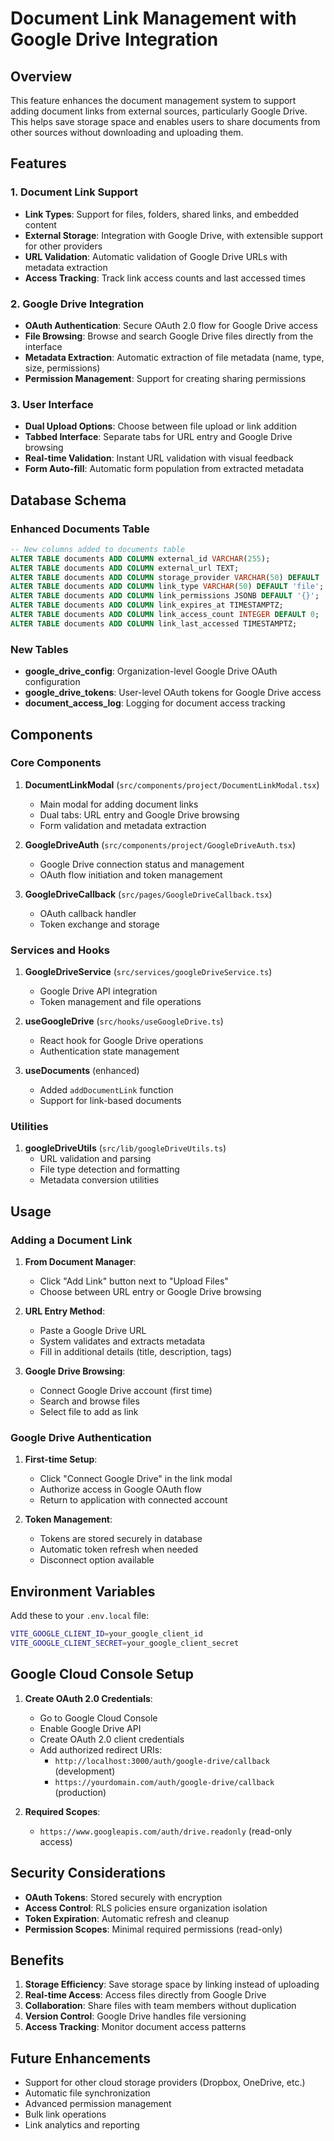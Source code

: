 # Document Link Management with Google Drive Integration

## Overview

This feature enhances the document management system to support adding document links from external sources, particularly Google Drive. This helps save storage space and enables users to share documents from other sources without downloading and uploading them.

## Features

### 1. Document Link Support
- **Link Types**: Support for files, folders, shared links, and embedded content
- **External Storage**: Integration with Google Drive, with extensible support for other providers
- **URL Validation**: Automatic validation of Google Drive URLs with metadata extraction
- **Access Tracking**: Track link access counts and last accessed times

### 2. Google Drive Integration
- **OAuth Authentication**: Secure OAuth 2.0 flow for Google Drive access
- **File Browsing**: Browse and search Google Drive files directly from the interface
- **Metadata Extraction**: Automatic extraction of file metadata (name, type, size, permissions)
- **Permission Management**: Support for creating sharing permissions

### 3. User Interface
- **Dual Upload Options**: Choose between file upload or link addition
- **Tabbed Interface**: Separate tabs for URL entry and Google Drive browsing
- **Real-time Validation**: Instant URL validation with visual feedback
- **Form Auto-fill**: Automatic form population from extracted metadata

## Database Schema

### Enhanced Documents Table
```sql
-- New columns added to documents table
ALTER TABLE documents ADD COLUMN external_id VARCHAR(255);
ALTER TABLE documents ADD COLUMN external_url TEXT;
ALTER TABLE documents ADD COLUMN storage_provider VARCHAR(50) DEFAULT 'supabase';
ALTER TABLE documents ADD COLUMN link_type VARCHAR(50) DEFAULT 'file';
ALTER TABLE documents ADD COLUMN link_permissions JSONB DEFAULT '{}';
ALTER TABLE documents ADD COLUMN link_expires_at TIMESTAMPTZ;
ALTER TABLE documents ADD COLUMN link_access_count INTEGER DEFAULT 0;
ALTER TABLE documents ADD COLUMN link_last_accessed TIMESTAMPTZ;
```

### New Tables
- **google_drive_config**: Organization-level Google Drive OAuth configuration
- **google_drive_tokens**: User-level OAuth tokens for Google Drive access
- **document_access_log**: Logging for document access tracking

## Components

### Core Components
1. **DocumentLinkModal** (`src/components/project/DocumentLinkModal.tsx`)
   - Main modal for adding document links
   - Dual tabs: URL entry and Google Drive browsing
   - Form validation and metadata extraction

2. **GoogleDriveAuth** (`src/components/project/GoogleDriveAuth.tsx`)
   - Google Drive connection status and management
   - OAuth flow initiation and token management

3. **GoogleDriveCallback** (`src/pages/GoogleDriveCallback.tsx`)
   - OAuth callback handler
   - Token exchange and storage

### Services and Hooks
1. **GoogleDriveService** (`src/services/googleDriveService.ts`)
   - Google Drive API integration
   - Token management and file operations

2. **useGoogleDrive** (`src/hooks/useGoogleDrive.ts`)
   - React hook for Google Drive operations
   - Authentication state management

3. **useDocuments** (enhanced)
   - Added `addDocumentLink` function
   - Support for link-based documents

### Utilities
1. **googleDriveUtils** (`src/lib/googleDriveUtils.ts`)
   - URL validation and parsing
   - File type detection and formatting
   - Metadata conversion utilities

## Usage

### Adding a Document Link

1. **From Document Manager**:
   - Click "Add Link" button next to "Upload Files"
   - Choose between URL entry or Google Drive browsing

2. **URL Entry Method**:
   - Paste a Google Drive URL
   - System validates and extracts metadata
   - Fill in additional details (title, description, tags)

3. **Google Drive Browsing**:
   - Connect Google Drive account (first time)
   - Search and browse files
   - Select file to add as link

### Google Drive Authentication

1. **First-time Setup**:
   - Click "Connect Google Drive" in the link modal
   - Authorize access in Google OAuth flow
   - Return to application with connected account

2. **Token Management**:
   - Tokens are stored securely in database
   - Automatic token refresh when needed
   - Disconnect option available

## Environment Variables

Add these to your `.env.local` file:

```bash
VITE_GOOGLE_CLIENT_ID=your_google_client_id
VITE_GOOGLE_CLIENT_SECRET=your_google_client_secret
```

## Google Cloud Console Setup

1. **Create OAuth 2.0 Credentials**:
   - Go to Google Cloud Console
   - Enable Google Drive API
   - Create OAuth 2.0 client credentials
   - Add authorized redirect URIs:
     - `http://localhost:3000/auth/google-drive/callback` (development)
     - `https://yourdomain.com/auth/google-drive/callback` (production)

2. **Required Scopes**:
   - `https://www.googleapis.com/auth/drive.readonly` (read-only access)

## Security Considerations

- **OAuth Tokens**: Stored securely with encryption
- **Access Control**: RLS policies ensure organization isolation
- **Token Expiration**: Automatic refresh and cleanup
- **Permission Scopes**: Minimal required permissions (read-only)

## Benefits

1. **Storage Efficiency**: Save storage space by linking instead of uploading
2. **Real-time Access**: Access files directly from Google Drive
3. **Collaboration**: Share files with team members without duplication
4. **Version Control**: Google Drive handles file versioning
5. **Access Tracking**: Monitor document access patterns

## Future Enhancements

- Support for other cloud storage providers (Dropbox, OneDrive, etc.)
- Automatic file synchronization
- Advanced permission management
- Bulk link operations
- Link analytics and reporting

